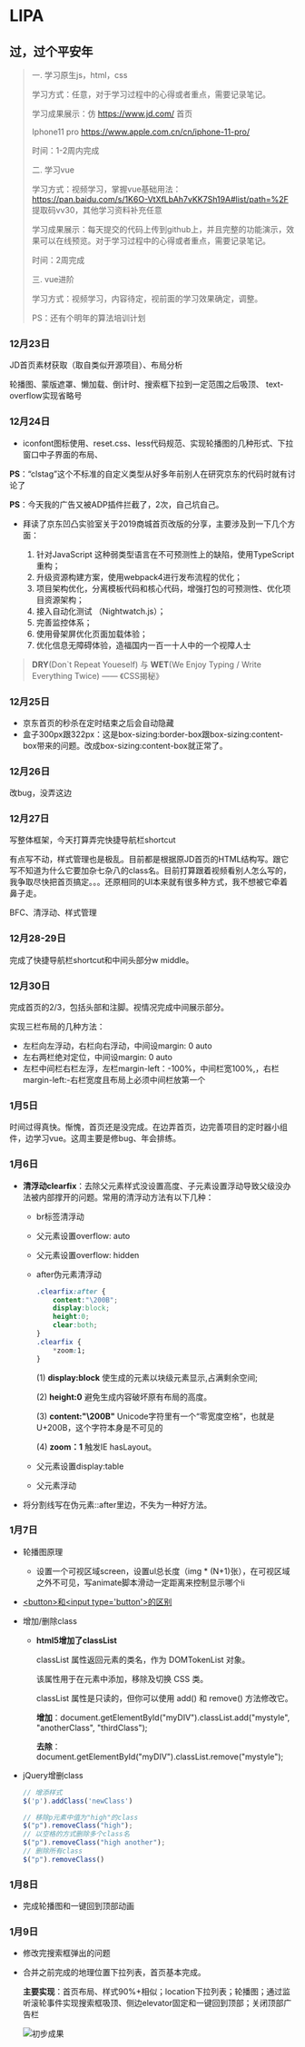 # LIPA
## 过，过个平安年
> 一. 学习原生js，html，css
>
> 学习方式：任意，对于学习过程中的心得或者重点，需要记录笔记。
>
> 学习成果展示：仿 https://www.jd.com/ 首页
>
> Iphone11 pro https://www.apple.com.cn/cn/iphone-11-pro/
>
> 时间：1-2周内完成
>
> 二. 学习vue
>
> 学习方式：视频学习，掌握vue基础用法：https://pan.baidu.com/s/1K6O-VtXfLbAh7vKK7Sh19A#list/path=%2F 提取码vv30，其他学习资料补充任意
>
> 学习成果展示：每天提交的代码上传到github上，并且完整的功能演示，效果可以在线预览。对于学习过程中的心得或者重点，需要记录笔记。
>
> 时间：2周完成
>
> 三. vue进阶
>
> 学习方式：视频学习，内容待定，视前面的学习效果确定，调整。
>
> PS：还有个明年的算法培训计划



### 12月23日

JD首页素材获取（取自类似开源项目）、布局分析

轮播图、蒙版遮罩、懒加载、倒计时、搜索框下拉到一定范围之后吸顶、 text-overflow实现省略号



### 12月24日

- iconfont图标使用、reset.css、less代码规范、实现轮播图的几种形式、下拉窗口中子界面的布局、

**PS**：“clstag”这个不标准的自定义类型从好多年前别人在研究京东的代码时就有讨论了

**PS**：今天我的广告又被ADP插件拦截了，2次，自己坑自己。

- 拜读了京东凹凸实验室关于2019商城首页改版的分享，主要涉及到一下几个方面：

  1. 针对JavaScript 这种弱类型语言在不可预测性上的缺陷，使用TypeScript重构；
  2. 升级资源构建方案，使用webpack4进行发布流程的优化；
  3. 项目架构优化，分离模板代码和核心代码，增强打包的可预测性、优化项目资源架构；
  4. 接入自动化测试 （Nightwatch.js）；
  5. 完善监控体系；
  6. 使用骨架屏优化页面加载体验；
  7. 优化信息无障碍体验，造福国内一百一十人中的一个视障人士

  

> **DRY**(Don`t Repeat Youeself) 与 **WET**(We Enjoy Typing / Write Everything Twice) —— 《CSS揭秘》



### 12月25日

- 京东首页的秒杀在定时结束之后会自动隐藏
- 盒子300px跟322px：这是box-sizing:border-box跟box-sizing:content-box带来的问题。改成box-sizing:content-box就正常了。


### 12月26日

改bug，没弄这边

### 12月27日

写整体框架，今天打算弄完快捷导航栏shortcut

有点写不动，样式管理也是极乱。目前都是根据原JD首页的HTML结构写。跟它写不知道为什么它要加杂七杂八的class名。目前打算跟着视频看别人怎么写的，我争取尽快把首页搞定。。。还原相同的UI本来就有很多种方式，我不想被它牵着鼻子走。

BFC、清浮动、样式管理



### 12月28-29日

完成了快捷导航栏shortcut和中间头部分w middle。



### 12月30日

完成首页的2/3，包括头部和注脚。视情况完成中间展示部分。

实现三栏布局的几种方法：

- 左栏向左浮动，右栏向右浮动，中间设margin: 0 auto
- 左右两栏绝对定位，中间设margin: 0 auto
- 左栏中间栏右栏左浮，左栏margin-left：-100%，中间栏宽100%,，右栏margin-left:-右栏宽度且布局上必须中间栏放第一个



### 1月5日

时间过得真快。惭愧，首页还是没完成。在边弄首页，边完善项目的定时器小组件，边学习vue。这周主要是修bug、年会排练。



### 1月6日

- **清浮动clearfix**：去除父元素样式没设置高度、子元素设置浮动导致父级没办法被内部撑开的问题。常用的清浮动方法有以下几种：
  - br标签清浮动

  - 父元素设置overflow: auto

  - 父元素设置overflow: hidden

  - after伪元素清浮动

    ```css
    .clearfix:after {
        content:"\200B"; 
        display:block; 
        height:0; 
        clear:both;
    }
    .clearfix { 
        *zoom:1; 
    }
    ```

    (1) **display:block** 使生成的元素以块级元素显示,占满剩余空间;

    (2) **height:0** 避免生成内容破坏原有布局的高度。

    (3) **content:"\200B"** Unicode字符里有一个“零宽度空格”，也就是U+200B，这个字符本身是不可见的

    (4) **zoom：1** 触发IE hasLayout。

  - 父元素设置display:table

  - 父元素浮动

- 将分割线写在伪元素::after里边，不失为一种好方法。



### 1月7日

- 轮播图原理

  - 设置一个可视区域screen，设置ul总长度（img * (N+1)张），在可视区域之外不可见，写animate脚本滑动一定距离来控制显示哪个li

- [\<button\>和\<input type='button'\>的区别](https://www.cnblogs.com/purediy/archive/2012/06/10/2544184.html)

- 增加/删除class

  - **html5增加了classList**

    classList 属性返回元素的类名，作为 DOMTokenList 对象。

    该属性用于在元素中添加，移除及切换 CSS 类。

    classList 属性是只读的，但你可以使用 add() 和 remove() 方法修改它。

    **增加**：document.getElementById("myDIV").classList.add("mystyle", "anotherClass", "thirdClass");

    **去除**：document.getElementById("myDIV").classList.remove("mystyle");

- jQuery增删class

  ``` js
  // 增添样式
  $('p').addClass('newClass')
  
  // 移除p元素中值为"high"的class
  $("p").removeClass("high"); 
  // 以空格的方式删除多个class名
  $("p").removeClass("high another"); 
  // 删除所有class
  $("p").removeClass()
  ```

  

### 1月8日

- 完成轮播图和一键回到顶部动画



### 1月9日

- 修改完搜索框弹出的问题

- 合并之前完成的地理位置下拉列表，首页基本完成。

  **主要实现**：首页布局、样式90%+相似；location下拉列表；轮播图；通过监听滚轮事件实现搜索框吸顶、侧边elevator固定和一键回到顶部；关闭顶部广告栏

  ![初步成果](media/初步成果.gif)



